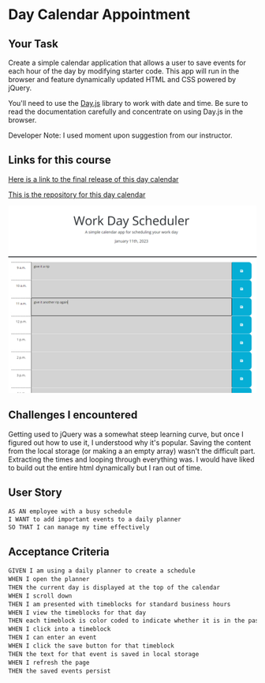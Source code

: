 # Day Calendar Appointment 

## Your Task

Create a simple calendar application that allows a user to save events for each hour of the day by modifying starter code. This app will run in the browser and feature dynamically updated HTML and CSS powered by jQuery.

You'll need to use the [Day.js](https://day.js.org/en/) library to work with date and time. Be sure to read the documentation carefully and concentrate on using Day.js in the browser.

Developer Note: I used moment upon suggestion from our instructor.

## Links for this course

[Here is a link to the final release of this day calendar](https://lonheligas.github.io/day-calendar-appointment-tracker/)

[This is the repository for this day calendar](https://github.com/lonHeligas/day-calendar-appointment-tracker)

![The screenshot of the final page is as follows:](./assets/images/screenshot.png)



## Challenges I encountered

Getting used to jQuery was a somewhat steep learning curve, but once I figured out how to use it, I understood why it's popular. Saving the content from the local storage (or making a an empty array) wasn't the difficult part. Extracting the times and looping through everything was. I would have liked to build out the entire html dynamically but I ran out of time.

## User Story

```
AS AN employee with a busy schedule
I WANT to add important events to a daily planner
SO THAT I can manage my time effectively
```

## Acceptance Criteria

```md
GIVEN I am using a daily planner to create a schedule
WHEN I open the planner
THEN the current day is displayed at the top of the calendar
WHEN I scroll down
THEN I am presented with timeblocks for standard business hours
WHEN I view the timeblocks for that day
THEN each timeblock is color coded to indicate whether it is in the past, present, or future
WHEN I click into a timeblock
THEN I can enter an event
WHEN I click the save button for that timeblock
THEN the text for that event is saved in local storage
WHEN I refresh the page
THEN the saved events persist
```





